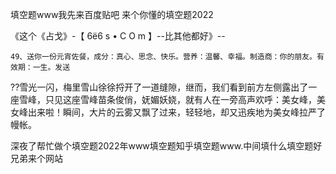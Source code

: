 填空题www我先来百度贴吧
来个你懂的填空题2022


《这个《占戈》-【 6ё6 s • С O m 】--比其他都好》--

	49、送你一份元宵佐餐，成分：真心、思念、快乐。营养：温馨、幸福。制造商：你的朋友。有效期：一生。发送
??雪光一闪，梅里雪山徐徐捋开了一道缝隙，继而，我们看到前方左侧露出了一座雪峰，只见这座雪峰苗条俊俏，妩媚妖娆，就有人在一旁高声欢呼：美女峰，美女峰出来啦！瞬间，大片的云雾又飘了过来，轻轻地，却又迅疾地为美女峰拉严了幔帐。





深夜了帮忙做个填空题2022年www填空题知乎填空题www.中间填什么填空题好兄弟来个网站
